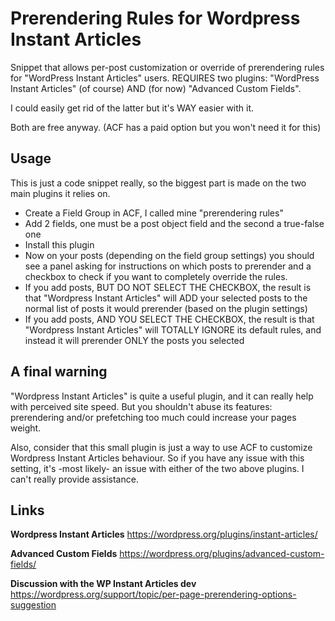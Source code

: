 # Prerendering Rules for Wordpress Instant Articles
Snippet that allows per-post customization or override of prerendering rules for "WordPress Instant Articles" users.
REQUIRES two plugins: "WordPress Instant Articles" (of course) AND (for now) "Advanced Custom Fields".

I could easily get rid of the latter but it's WAY easier with it.

Both are free anyway. (ACF has a paid option but you won't need it for this)

## Usage
This is just a code snippet really, so the biggest part is made on the two main plugins it relies on.

* Create a Field Group in ACF, I called mine "prerendering rules"
*   Add 2 fields, one must be a post object field and the second a true-false one
* Install this plugin
* Now on your posts (depending on the field group settings) you should see a panel asking for instructions on which posts to prerender and a checkbox to check if you want to completely override the rules.
*   If you add posts, BUT DO NOT SELECT THE CHECKBOX, the result is that "Wordpress Instant Articles" will ADD your selected posts to the normal list of posts it would prerender (based on the plugin settings)
*   If you add posts, AND YOU SELECT THE CHECKBOX, the result is that "Wordpress Instant Articles" will TOTALLY IGNORE its default rules, and instead it will prerender ONLY the posts you selected

## A final warning
"Wordpress Instant Articles" is quite a useful plugin, and it can really help with perceived site speed.
But you shouldn't abuse its features: prerendering and/or prefetching too much could increase your pages weight.

Also, consider that this small plugin is just a way to use ACF to customize Wordpress Instant Articles behaviour.
So if you have any issue with this setting, it's -most likely- an issue with either of the two above plugins.
I can't really provide assistance.

## Links
**Wordpress Instant Articles** https://wordpress.org/plugins/instant-articles/

**Advanced Custom Fields** https://wordpress.org/plugins/advanced-custom-fields/

**Discussion with the WP Instant Articles dev** https://wordpress.org/support/topic/per-page-prerendering-options-suggestion
